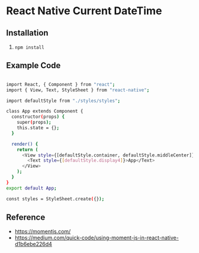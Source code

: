 # React Native Current DateTime

## Installation
1. ``` npm install ```

## Example Code

```sh

import React, { Component } from "react";
import { View, Text, StyleSheet } from "react-native";

import defaultStyle from "./styles/styles";

class App extends Component {
  constructor(props) {
    super(props);
    this.state = {};
  }

  render() {
    return (
      <View style={[defaultStyle.container, defaultStyle.middleCenter]}>
        <Text style={[defaultStyle.display4]}>App</Text>
      </View>
    );
  }
}
export default App;

const styles = StyleSheet.create({});

```

## Reference
- https://momentjs.com/
- https://medium.com/quick-code/using-moment-js-in-react-native-d1b6ebe226d4
